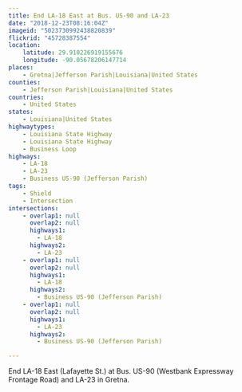 ```yaml
---
title: End LA-18 East at Bus. US-90 and LA-23
date: "2018-12-23T08:16:04Z"
imageid: "5023730992438820839"
flickrid: "45728387554"
location:
    latitude: 29.910226919155676
    longitude: -90.05678206147714
places:
    - Gretna|Jefferson Parish|Louisiana|United States
counties:
    - Jefferson Parish|Louisiana|United States
countries:
    - United States
states:
    - Louisiana|United States
highwaytypes:
    - Louisiana State Highway
    - Louisiana State Highway
    - Business Loop
highways:
    - LA-18
    - LA-23
    - Business US-90 (Jefferson Parish)
tags:
    - Shield
    - Intersection
intersections:
    - overlap1: null
      overlap2: null
      highways1:
        - LA-18
      highways2:
        - LA-23
    - overlap1: null
      overlap2: null
      highways1:
        - LA-18
      highways2:
        - Business US-90 (Jefferson Parish)
    - overlap1: null
      overlap2: null
      highways1:
        - LA-23
      highways2:
        - Business US-90 (Jefferson Parish)

---
```

End LA-18 East (Lafayette St.)  at Bus. US-90 (Westbank Expressway Frontage Road) and LA-23 in Gretna.